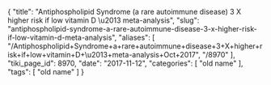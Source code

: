 {
    "title": "Antiphospholipid Syndrome (a rare autoimmune disease) 3 X higher risk if low vitamin D \u2013 meta-analysis",
    "slug": "antiphospholipid-syndrome-a-rare-autoimmune-disease-3-x-higher-risk-if-low-vitamin-d-meta-analysis",
    "aliases": [
        "/Antiphospholipid+Syndrome+a+rare+autoimmune+disease+3+X+higher+risk+if+low+vitamin+D+\u2013+meta-analysis+Oct+2017",
        "/8970"
    ],
    "tiki_page_id": 8970,
    "date": "2017-11-12",
    "categories": [
        "old name"
    ],
    "tags": [
        "old name"
    ]
}